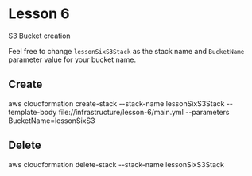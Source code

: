 # Lesson 6

S3 Bucket creation


Feel free to change `lessonSixS3Stack` as the stack name and `BucketName` parameter value for your bucket name.

## Create
aws cloudformation create-stack --stack-name lessonSixS3Stack --template-body file://infrastructure/lesson-6/main.yml --parameters BucketName=lessonSixS3


## Delete
aws cloudformation delete-stack --stack-name lessonSixS3Stack